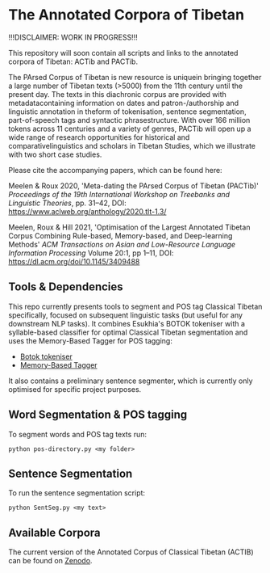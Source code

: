 # The Annotated Corpora of Tibetan

!!!DISCLAIMER: WORK IN PROGRESS!!!

This repository will soon contain all scripts and links to the annotated corpora of Tibetan: ACTib and PACTib.

The PArsed Corpus of Tibetan is new resource is uniquein bringing together a large number of Tibetan texts (>5000) from the 11th century until the present day. The texts in this diachronic corpus are provided with metadatacontaining information on dates and patron-/authorship and linguistic annotation in theform of tokenisation, sentence segmentation, part-of-speech tags and syntactic phrasestructure. With over 166 million tokens across 11 centuries and a variety of genres, PACTib will open up a wide range of research opportunities for historical and comparativelinguistics and scholars in Tibetan Studies, which we illustrate with two short case studies.

Please cite the accompanying papers, which can be found here:

Meelen & Roux 2020, 'Meta-dating the PArsed Corpus of Tibetan (PACTib)' *Proceedings of the 19th International Workshop on Treebanks and Linguistic Theories*, pp. 31–42, DOI: https://www.aclweb.org/anthology/2020.tlt-1.3/

Meelen, Roux & Hill 2021, 'Optimisation of the Largest Annotated Tibetan Corpus Combining Rule-based, Memory-based, and Deep-learning Methods' *ACM Transactions on Asian and Low-Resource Language Information Processing* Volume 20:1, pp 1–11, DOI: https://dl.acm.org/doi/10.1145/3409488

## Tools & Dependencies

This repo currently presents tools to segment and POS tag Classical Tibetan specifically, focused on subsequent linguistic tasks (but useful for any downstream NLP tasks). It combines Esukhia's BOTOK tokeniser with a syllable-based classifier for optimal Classical Tibetan segmentation and uses the Memory-Based Tagger for POS tagging:

- [Botok tokeniser](https://github.com/Esukhia/botok)
- [Memory-Based Tagger](https://github.com/LanguageMachines/mbt/)

It also contains a preliminary sentence segmenter, which is currently only optimised for specific project purposes.

## Word Segmentation & POS tagging

To segment words and POS tag texts run:

`python pos-directory.py <my folder>`

## Sentence Segmentation

To run the sentence segmentation script:

`python SentSeg.py <my text>`

## Available Corpora

The current version of the Annotated Corpus of Classical Tibetan (ACTIB) can be found on [Zenodo](https://zenodo.org/record/3951503#.Yh5VWsanxqs).

